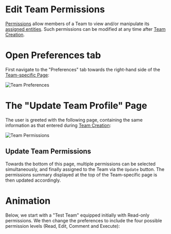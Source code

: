 # Edit Team Permissions

[Permissions](/entities-general/permissions.md) allow members of a Team to view and/or manipulate its  [assigned entities](add-remove-entity.md). Such permissions can be modified at any time after [Team Creation](../organization/create-delete-team.md).
 
# Open Preferences tab 
 
First navigate to the "Preferences" tab <i class="zmdi zmdi-edit zmdi-hc-border"></i> towards the right-hand side of the [Team-specific Page](../../ui/team-pages.md):

![Team Preferences](/images/team-preferences.png "Team Preferences")

# The "Update Team Profile" Page

The user is greeted with the following page, containing the same information as that entered during [Team Creation](../organization/create-delete-team.md):

![Team Permissions](/images/team-permissions.png "Team Permissions")

## Update Team Permissions 

Towards the bottom of this page, multiple permissions can be selected simultaneously, and finally assigned to the Team via the `Update` button. The permissions summary displayed at the top of the Team-specific page is then updated accordingly. 

# Animation

Below, we start with a "Test Team" equipped initially with Read-only permissions. We then change the preferences to include the four possible permission levels (Read, Edit, Comment and Execute):

<img data-gifffer="/images/edit-team-permissions.gif">
